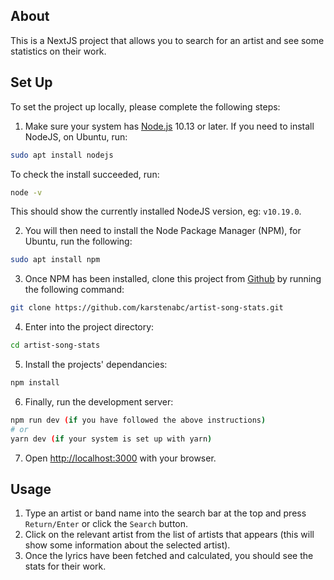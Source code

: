 ## About
This is a NextJS project that allows you to search for an artist and see some statistics on their work.

## Set Up
To set the project up locally, please complete the following steps:

1. Make sure your system has [Node.js](https://nodejs.org/en/) 10.13 or later. If you need to install NodeJS, on Ubuntu, run:
```bash
sudo apt install nodejs
```
To check the install succeeded, run:
```bash
node -v
```
This should show the currently installed NodeJS version, eg: `v10.19.0`.


2. You will then need to install the Node Package Manager (NPM), for Ubuntu, run the following:
```bash
sudo apt install npm
```

3. Once NPM has been installed, clone this project from [Github](https://github.com/karstenabc/artist-song-stats) by running the following command:
```bash
git clone https://github.com/karstenabc/artist-song-stats.git
```

4. Enter into the project directory:
```bash
cd artist-song-stats
```

5. Install the projects' dependancies:
```bash
npm install
```

6. Finally, run the development server:
```bash
npm run dev (if you have followed the above instructions)
# or
yarn dev (if your system is set up with yarn)
```

7. Open [http://localhost:3000](http://localhost:3000) with your browser.


## Usage
1. Type an artist or band name into the search bar at the top and press `Return/Enter` or click the `Search` button.
2. Click on the relevant artist from the list of artists that appears (this will show some information about the selected artist).
3. Once the lyrics have been fetched and calculated, you should see the stats for their work.